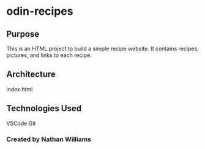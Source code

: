 # odin-recipes

## Purpose
This is an HTML project to build a simple recipe website. It contains recipes, pictures, and links to each recipe.

## Architecture
index.html

## Technologies Used
VSCode
Git

### Created by Nathan Williams
